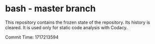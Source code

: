 # bash - master branch

This repository contains the frozen state of the repository.
Its history is cleared. It is used only for static code
analysis with Codacy.

Commit Time: 1717213594